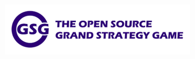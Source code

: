 ![OpenGSG - The Open Source Grand Strategy Game](https://github.com/opengsg/.github/blob/main/profile/opengsg.png)
